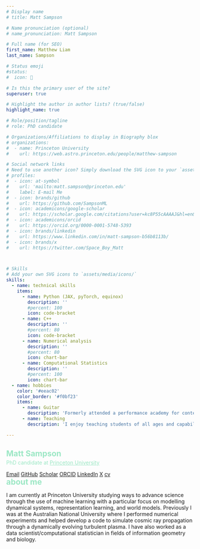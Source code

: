```yaml
---
# Display name
# title: Matt Sampson

# Name pronunciation (optional)
# name_pronunciation: Matt Sampson

# Full name (for SEO)
first_name: Matthew Liam
last_name: Sampson

# Status emoji
#status:
#  icon: 󰆧

# Is this the primary user of the site?
superuser: true

# Highlight the author in author lists? (true/false)
highlight_name: true

# Role/position/tagline
# role: PhD candidate

# Organizations/Affiliations to display in Biography blox
# organizations:
#  - name: Princeton University
#    url: https://web.astro.princeton.edu/people/matthew-sampson

# Social network links
# Need to use another icon? Simply download the SVG icon to your `assets/media/icons/` folder.
# profiles:
#  - icon: at-symbol
#    url: 'mailto:matt.sampson@princeton.edu'
#    label: E-mail Me
#  - icon: brands/github
#    url: https://github.com/SampsonML
#  - icon: academicons/google-scholar
#    url: https://scholar.google.com/citations?user=kc8P55cAAAAJ&hl=en&oi=sra
#  - icon: academicons/orcid
#    url: https://orcid.org/0000-0001-5748-5393
#  - icon: brands/linkedin
#    url: https://www.linkedin.com/in/matt-sampson-b56b8113b/
#  - icon: brands/x
#    url: https://twitter.com/Space_Boy_Matt



# Skills
# Add your own SVG icons to `assets/media/icons/`
skills:
  - name: technical skills
    items:
      - name: Python (JAX, pyTorch, equinox)
        description: ''
        #percent: 100
        icon: code-bracket
      - name: C++
        description: ''
        #percent: 80
        icon: code-bracket
      - name: Numerical analysis
        description: ''
        #percent: 80
        icon: chart-bar
      - name: Computational Statistics
        description: ''
        #percent: 100
        icon: chart-bar
  - name: hobbies
    color: '#eeac02'
    color_border: '#f0bf23'
    items:
      - name: Guitar
        description: 'Formerly attended a performance academy for contempory guitar, these days just play for fun'
      - name: Teaching
        description: 'I enjoy teaching students of all ages and capabilities about mathematics/physics/CS whether through the university or in my own time'

---
```

<h2 style="color: #9be7c4; margin-bottom: 0.2rem;">Matt Sampson</h2>
<p style="margin-top: 0; color: #9be7c4;">
  PhD candidate at <a href="https://web.astro.princeton.edu/people/matthew-sampson" style="color: #9be7c4; text-decoration: underline;">Princeton University</a>
</p>


<div class="social-links">
  <a href="mailto:matt.sampson@princeton.edu" class="download-cv">Email</a>
  <a href="https://github.com/SampsonML" class="download-cv">GitHub</a>
  <a href="https://scholar.google.com/citations?user=kc8P55cAAAAJ&hl=en&oi=sra" class="download-cv">Scholar</a>
  <a href="https://orcid.org/0000-0001-5748-5393" class="download-cv">ORCID</a>
  <a href="https://www.linkedin.com/in/matt-sampson-b56b8113b/" class="download-cv">LinkedIn</a>
  <a href="https://twitter.com/Space_Boy_Matt" class="download-cv">X</a>
  <a href="/uploads/AcademicCVSampsonMatt.pdf" class="download-cv" download>cv</a>
</div>

<h2 style="color: #9be7c4; margin: 0;">about me</h2>
<p>
I am currently at Princeton University studying ways to advance science through the use of machine learning with a particular focus on modelling dynamical systems, representation learning, and world models. Previously I was at the Australian National University where I performed numerical experiments and helped develop a code to simulate cosmic ray propagation through a dynamically evolving turbulent plasma. I have also worked as a data scientist/computational statistician in fields of information geometry and biology.
</p>

























































